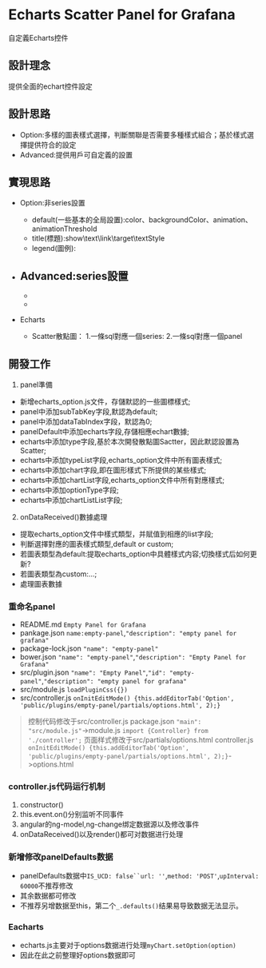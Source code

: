 # Echarts Scatter Panel for Grafana
自定義Echarts控件

## 設計理念
提供全面的echart控件設定


## 設計思路
- Option:多樣的圖表樣式選擇，判斷關聯是否需要多種樣式組合；基於樣式選擇提供符合的設定
- Advanced:提供用戶可自定義的設置

## 實現思路
- Option:非series設置
  - default(一些基本的全局設置):color、backgroundColor、animation、animationThreshold
  - title(標題):show\text\link\target\textStyle
  - legend(圖例):

- Advanced:series設置
  -
  -
  -

- Echarts
  - Scatter散點圖：
    1.一條sql對應一個series:
    2.一條sql對應一個panel

## 開發工作
1. panel準備
  - 新增echarts_option.js文件，存儲默認的一些圖標樣式;
  - panel中添加subTabKey字段,默認為default;
  - panel中添加dataTabIndex字段，默認為0;
  - panelDefault中添加echarts字段,存儲相應echart數據;
  - echarts中添加type字段,基於本次開發散點圖Sactter，因此默認設置為Scatter;
  - echarts中添加typeList字段,echarts_option文件中所有圖表樣式;
  - echarts中添加chart字段,即在圖形樣式下所提供的某些樣式;
  - echarts中添加chartList字段,echarts_option文件中所有對應樣式;
  - echarts中添加optionType字段;
  - echarts中添加chartListList字段;

2. onDataReceived()數據處理
  - 提取echarts_option文件中樣式類型，并賦值到相應的list字段;
  - 判斷選擇對應的圖表樣式類型,default or custom;
  - 若圖表類型為default:提取echarts_option中具體樣式内容;切換樣式后如何更新?
  - 若圖表類型為custom:...;
  - 處理圖表數據









### 重命名panel

- README.md `Empty Panel for Grafana` 
- pankage.json `name:empty-panel`,`"description": "empty panel for grafana"`
- package-lock.json `"name": "empty-panel"`
- bower.json `"name": "empty-panel"`,`"description": "Empty Panel for Grafana"`
- src/plugin.json `"name": "Empty Panel"`,`"id": "empty-panel"`,`"description": "empty panel for grafana"`
- src/module.js `loadPluginCss({})`
- src/controller.js `onInitEditMode() {this.addEditorTab('Option', 'public/plugins/empty-panel/partials/options.html', 2);}`

> 控制代码修改于src/controller.js
> package.json `"main": "src/module.js"`->module.js `import {Controller} from './controller';`
> 页面样式修改于src/partials/options.html
> controller.js `onInitEditMode() {this.addEditorTab('Option', 'public/plugins/empty-panel/partials/options.html', 2);}`->options.html


### controller.js代码运行机制

1. constructor()
2. this.event.on()分别监听不同事件
3. angular的ng-model,ng-change绑定数据源以及修改事件
4. onDataReceived()以及render()都可对数据进行处理


### 新增修改panelDefaults数据
- panelDefaults数据中`IS_UCD: false``url: ''`,`method: 'POST'`,`upInterval: 60000`不推荐修改
- 其余数据都可修改
- 不推荐另增数据至this，第二个`_.defaults()`结果易导致数据无法显示。


### Eacharts
- echarts.js主要对于options数据进行处理`myChart.setOption(option)`
- 因此在此之前整理好options数据即可
